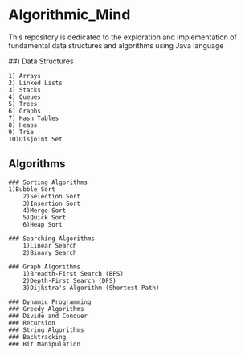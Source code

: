 # Algorithmic_Mind

This repository is dedicated to the exploration and implementation of fundamental data structures and algorithms using Java language

##) Data Structures

	1) Arrays
	2) Linked Lists
	3) Stacks	
	4) Queues
	5) Trees 
	6) Graphs
	7) Hash Tables
	8) Heaps
	9) Trie
	10)Disjoint Set 

## Algorithms

	### Sorting Algorithms
    1)Bubble Sort
		2)Selection Sort
		3)Insertion Sort
		4)Merge Sort
		5)Quick Sort
		6)Heap Sort

	### Searching Algorithms
		1)Linear Search
		2)Binary Search

	### Graph Algorithms
		1)Breadth-First Search (BFS)
		2)Depth-First Search (DFS)
		3)Dijkstra's Algorithm (Shortest Path)

	### Dynamic Programming
	### Greedy Algorithms
	### Divide and Conquer
	### Recursion
	### String Algorithms
	### Backtracking
	### Bit Manipulation


